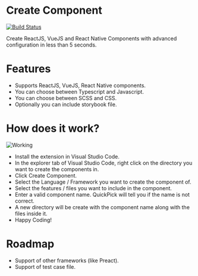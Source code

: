 # Create Component

[![Build Status](https://api.travis-ci.org/pranshuagrawal/vscode-create-component.svg?branch=master)](https://travis-ci.org/github/pranshuagrawal/vscode-create-component)

Create ReactJS, VueJS and React Native Components with advanced configuration in less than 5 seconds.

# Features
  - Supports ReactJS, VueJS, React Native components.
  - You can choose between Typescript and Javascript.
  - You can choose between SCSS and CSS.
  - Optionally you can include storybook file.

# How does it work?

![Working](https://i.imgur.com/5LwW6Bo.gif)

  - Install the extension in Visual Studio Code.
  - In the explorer tab of Visual Studio Code, right click on the directory you want to create the components in.
  - Click Create Component.
  - Select the Language / Framework you want to create the component of.
  - Select the features / files you want to include in the component.
  - Enter a valid component name. QuickPick will tell you if the name is not correct.
  - A new directory will be create with the component name along with the files inside it.
  - Happy Coding!

# Roadmap

 - Support of other frameworks (like Preact).
 - Support of test case file.